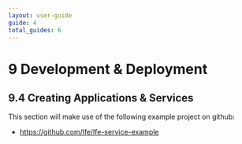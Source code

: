 ```yaml
---
layout: user-guide
guide: 4
total_guides: 6
---
```

# 9 Development & Deployment

## 9.4 Creating Applications & Services

This section will make use of the following example project on github:
* <a href="https://github.com/lfe/lfe-service-example">https://github.com/lfe/lfe-service-example</a>
